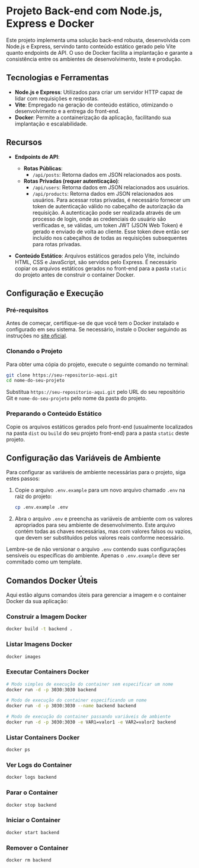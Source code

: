 
# Projeto Back-end com Node.js, Express e Docker

Este projeto implementa uma solução back-end robusta, desenvolvida com Node.js e Express, servindo tanto conteúdo estático gerado pelo Vite quanto endpoints de API. O uso de Docker facilita a implantação e garante a consistência entre os ambientes de desenvolvimento, teste e produção.

## Tecnologias e Ferramentas

- **Node.js e Express**: Utilizados para criar um servidor HTTP capaz de lidar com requisições e respostas.
- **Vite**: Empregado na geração de conteúdo estático, otimizando o desenvolvimento e a entrega do front-end.
- **Docker**: Permite a containerização da aplicação, facilitando sua implantação e escalabilidade.

## Recursos

- **Endpoints de API**:
  - **Rotas Públicas**:
    - `/api/posts`: Retorna dados em JSON relacionados aos posts.
  - **Rotas Privadas (requer autenticação)**:
    - `/api/users`: Retorna dados em JSON relacionados aos usuários.
    - `/api/products`: Retorna dados em JSON relacionados aos usuários.
    Para acessar rotas privadas, é necessário fornecer um token de autenticação válido no cabeçalho de autorização da requisição. A autenticação pode ser realizada através de um processo de login, onde as credenciais do usuário são verificadas e, se válidas, um token JWT (JSON Web Token) é gerado e enviado de volta ao cliente. Esse token deve então ser incluído nos cabeçalhos de todas as requisições subsequentes para rotas privadas.
  
- **Conteúdo Estático**: Arquivos estáticos gerados pelo Vite, incluindo HTML, CSS e JavaScript, são servidos pelo Express. É necessário copiar os arquivos estáticos gerados no front-end para a pasta `static` do projeto antes de construir o container Docker.

## Configuração e Execução

### Pré-requisitos

Antes de começar, certifique-se de que você tem o Docker instalado e configurado em seu sistema. Se necessário, instale o Docker seguindo as instruções no [site oficial](https://docs.docker.com/get-docker/).

### Clonando o Projeto

Para obter uma cópia do projeto, execute o seguinte comando no terminal:

```bash
git clone https://seu-repositorio-aqui.git
cd nome-do-seu-projeto
```

Substitua `https://seu-repositorio-aqui.git` pelo URL do seu repositório Git e `nome-do-seu-projeto` pelo nome da pasta do projeto.

### Preparando o Conteúdo Estático

Copie os arquivos estáticos gerados pelo front-end (usualmente localizados na pasta `dist` ou `build` do seu projeto front-end) para a pasta `static` deste projeto.


## Configuração das Variáveis de Ambiente

Para configurar as variáveis de ambiente necessárias para o projeto, siga estes passos:

1. Copie o arquivo `.env.example` para um novo arquivo chamado `.env` na raiz do projeto:

    ```bash
    cp .env.example .env
    ```

2. Abra o arquivo `.env` e preencha as variáveis de ambiente com os valores apropriados para seu ambiente de desenvolvimento. Este arquivo contém todas as chaves necessárias, mas com valores falsos ou vazios, que devem ser substituídos pelos valores reais conforme necessário.

Lembre-se de não versionar o arquivo `.env` contendo suas configurações sensíveis ou específicas do ambiente. Apenas o `.env.example` deve ser commitado como um template.


## Comandos Docker Úteis

Aqui estão alguns comandos úteis para gerenciar a imagem e o container Docker da sua aplicação:

### Construir a Imagem Docker
```bash
docker build -t backend .
```

### Listar Imagens Docker
```bash
docker images
```

### Executar Containers Docker
```bash
# Modo simples de execução do container sem especificar um nome
docker run -d -p 3030:3030 backend

# Modo de execução do container especificando um nome
docker run -d -p 3030:3030 --name backend backend

# Modo de execução do container passando variáveis de ambiente
docker run -d -p 3030:3030 -e VAR1=valor1 -e VAR2=valor2 backend
```

### Listar Containers Docker
```bash
docker ps
```

### Ver Logs do Container
```bash
docker logs backend
```

### Parar o Container
```bash
docker stop backend
```

### Iniciar o Container
```bash
docker start backend
```

### Remover o Container
```bash
docker rm backend
```
